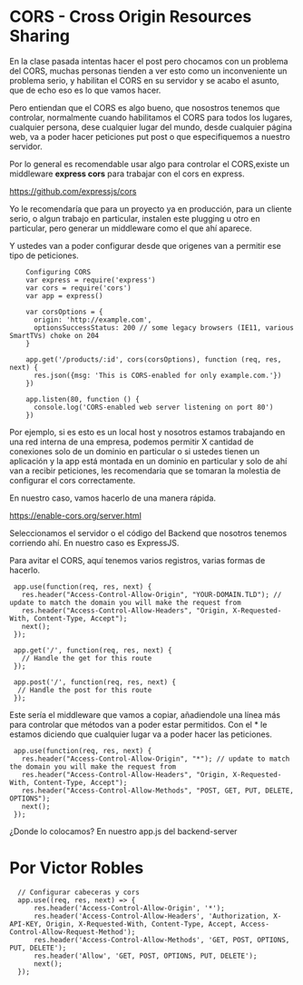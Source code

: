 # CORS - Cross Origin Resources Sharing

En la clase pasada intentas hacer el post pero chocamos con un problema del CORS, muchas personas tienden a ver esto como 
un inconveniente un problema serio, y habilitan el CORS en su servidor y se acabo el asunto, que de echo eso es lo que vamos hacer.

Pero entiendan que el CORS es algo bueno, que nosostros tenemos que controlar, normalmente cuando habilitamos el CORS para todos los lugares,
cualquier persona, dese cualquier lugar del mundo, desde cualquier página web, va a poder hacer peticiones put post o que especifiquemos
a nuestro servidor. 

Por lo general es recomendable usar algo para controlar el CORS,existe un middleware **express cors** para trabajar con el cors en express.

https://github.com/expressjs/cors

Yo le recomendaría que para un proyecto ya en producción, para un cliente serio, o algun trabajo en particular, instalen este plugging u
otro en particular, pero generar un middleware como el que ahí aparece. 

 Y ustedes van a poder configurar desde que origenes van a permitir ese tipo de peticiones.
 
        Configuring CORS
        var express = require('express')
        var cors = require('cors')
        var app = express()

        var corsOptions = {
          origin: 'http://example.com',
          optionsSuccessStatus: 200 // some legacy browsers (IE11, various SmartTVs) choke on 204
        }

        app.get('/products/:id', cors(corsOptions), function (req, res, next) {
          res.json({msg: 'This is CORS-enabled for only example.com.'})
        })

        app.listen(80, function () {
          console.log('CORS-enabled web server listening on port 80')
        })
Por ejemplo, si es esto es un local host y nosotros estamos trabajando en una red interna de una empresa, podemos permitir X cantidad de conexiones solo de un dominio en particular o si ustedes tienen un aplicación y la app está montada en un dominio en particular y solo de ahí van a recibir peticiones, les recomendaria que se tomaran la molestia de configurar el cors correctamente.

En nuestro caso, vamos hacerlo de una manera rápida.

https://enable-cors.org/server.html

Seleccionamos el servidor o el código del Backend que nosotros tenemos corriendo ahí.
En nuestro caso es ExpressJS.

Para avitar el CORS, aquí tenemos varios registros, varias formas de hacerlo.

     app.use(function(req, res, next) {
       res.header("Access-Control-Allow-Origin", "YOUR-DOMAIN.TLD"); // update to match the domain you will make the request from
       res.header("Access-Control-Allow-Headers", "Origin, X-Requested-With, Content-Type, Accept");
       next();
     });

     app.get('/', function(req, res, next) {
       // Handle the get for this route
     });

     app.post('/', function(req, res, next) {
      // Handle the post for this route
     });
     
 Este sería el middleware que vamos a copiar, añadiendole una línea más para controlar
 que métodos van a poder estar permitidos. Con el * le estamos diciendo que cualquier lugar va a poder hacer las peticiones.
 
     app.use(function(req, res, next) {
       res.header("Access-Control-Allow-Origin", "*"); // update to match the domain you will make the request from
       res.header("Access-Control-Allow-Headers", "Origin, X-Requested-With, Content-Type, Accept");
       res.header("Access-Control-Allow-Methods", "POST, GET, PUT, DELETE, OPTIONS");
       next();
     });
     

¿Donde lo colocamos?
En nuestro app.js del backend-server




# Por Victor Robles
      // Configurar cabeceras y cors
      app.use((req, res, next) => {
          res.header('Access-Control-Allow-Origin', '*');
          res.header('Access-Control-Allow-Headers', 'Authorization, X-API-KEY, Origin, X-Requested-With, Content-Type, Accept, Access-Control-Allow-Request-Method');
          res.header('Access-Control-Allow-Methods', 'GET, POST, OPTIONS, PUT, DELETE');
          res.header('Allow', 'GET, POST, OPTIONS, PUT, DELETE');
          next();
      });
